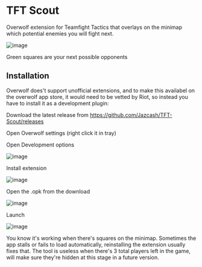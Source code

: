 # TFT Scout

Overwolf extension for Teamfight Tactics that overlays on the minimap which potential enemies you will fight next.

![image](https://user-images.githubusercontent.com/1434248/121817318-94d41180-cc78-11eb-9dfb-87590232e3b7.png)

Green squares are your next possible opponents

## Installation

Overwolf does't support unofficial extensions, and to make this availabel on the overwolf app store, it would need to be vetted by Riot, so instead you have to install it as a development plugin:

Download the latest release from https://github.com/Jazcash/TFT-Scout/releases

Open Overwolf settings (right click it in tray)

Open Development options

![image](https://user-images.githubusercontent.com/1434248/121818514-9ce37f80-cc7f-11eb-9d35-3135e34f0714.png)

Install extension

![image](https://user-images.githubusercontent.com/1434248/121818557-d0bea500-cc7f-11eb-915b-74b32043656b.png)

Open the .opk from the download

![image](https://user-images.githubusercontent.com/1434248/121818564-e502a200-cc7f-11eb-9c7c-b532d82e1c50.png)

Launch 

![image](https://user-images.githubusercontent.com/1434248/121818598-0e233280-cc80-11eb-9c67-1fcffe23fb4e.png)

You know it's working when there's squares on the minimap. Sometimes the app stalls or fails to load automatically, reinstalling the extension usually fixes that. The tool is useless when there's 3 total players left in the game, will make sure they're hidden at this stage in a future version.
